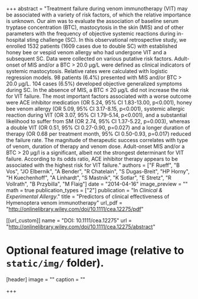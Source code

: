 +++
abstract = "Treatment failure during venom immunotherapy (VIT) may be associated with a variety of risk factors, of which the relative importance is unknown. Our aim was to evaluate the association of baseline serum tryptase concentration (BTC), mastocytosis in the skin (MIS) and of other parameters with the frequency of objective systemic reactions during in-hospital sting challenge (SC). In this observational retrospective study, we enrolled 1532 patients (1609 cases due to double SC) with established honey bee or vespid venom allergy who had undergone VIT and a subsequent SC. Data were collected on various putative risk factors. Adult-onset of MIS and/or a BTC > 20.0 μg/L were defined as clinical indicators of systemic mastocytosis. Relative rates were calculated with logistic regression models. 98 patients (6.4%) presented with MIS and/or BTC > 20.0 μg/L. 104 cases (6.5%) developed objective generalized symptoms during SC. In the absence of MIS, a BTC ≤ 20 μg/L did not increase the risk for VIT failure. The most important factors associated with a worse outcome were ACE inhibitor medication (OR 5.24, 95% CI 1.83-13.00, p<0.001), honey bee venom allergy (OR 5.09, 95% CI 3.17-8.15, p<0.001), systemic allergic reaction during VIT (OR 3.07, 95% CI 1.79-5.14, p<0.001), and a substantial likelihood to suffer from SM (OR 2.74, 95% CI 1.37-5.22, p=0.003), whereas a double VIT (OR 0.51, 95% CI 0.27-0.90, p=0.027) and a longer duration of therapy (OR 0.68 per treatment month, 95% CI 0.50-0.93, p=0.017) reduced the failure rate. The magnitude of therapeutic success correlates with type of venom, duration of therapy and venom dose. Adult-onset MIS and/or a BTC > 20 μg/l is a significant, albeit not the strongest determinant for VIT failure. According to its odds ratio, ACE inhibitor therapy appears to be associated with the highest risk for VIT failure."
authors = ["F Rueff", "B Vos", "JO Elbernik", "A Bender", "R Chatelain", "S Dugas-Breit", "HP Horny", "H Kuechenhoff", "A Linhardt", "S Mastnik", "K Sotlar", "E Stretz", "R Vollrath", "B Przybilla", "M Flaig"]
date = "2014-04-16"
image_preview = ""
math = true
publication_types = ["2"]
publication = "In *Clinical & Experimental Allergy*."
title = "Predictors of clinical effectiveness of Hymenoptera venom immunotherapy"
url_pdf = "http://onlinelibrary.wiley.com/doi/10.1111/cea.12275/pdf"

[[url_custom]]
name = "DOI: 10.1111/cea.12275"
url = "http://onlinelibrary.wiley.com/doi/10.1111/cea.12275/abstract"

# Optional featured image (relative to `static/img/` folder).
[header]
image = ""
caption = ""

+++
